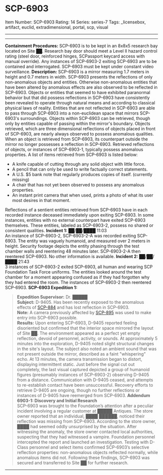 # SCP-6903
Item Number: SCP-6903
Rating: 14
Series: series-7
Tags: _licensebox, artifact, euclid, extradimensional, portal, scp, visual

---

* * *
**Containment Procedures:** SCP-6903 is to be kept in an 8x8x5 research bay located on Site ██. Research bay door should meet a Level II hazard control rating (steel door, reinforced hinges, SCPassport keycard access with manual override). Any instances of SCP-6903-2 exiting SCP-6903 are to be contained and interrogated. SCP-6903 must be kept under constant video surveillance.
**Description:** SCP-6903 is a mirror measuring 1.7 meters in height and 0.7 meters in width. SCP-6903 presents the reflections of only non-anomalous objects and entities. Otherwise non-anomalous entities that have been altered by anomalous effects are also observed to be reflected in SCP-6903. Objects or entities that seemed to have exhibited paranormal behavior but that did possess reflections in SCP-6903 have consistently been revealed to operate through natural means and according to classical physical laws of reality.
Entities that are not reflected in SCP-6903 are able to pass through SCP-6903 into a non-euclidean space that mirrors SCP-6903's surroundings. Objects within SCP-6903 can be retrieved, though only by entities capable of passing within the mirror's boundary. Objects retrieved, which are three dimensional reflections of objects placed in front of SCP-6903, are nearly always observed to possess anomalous qualities.
When an object is retrieved from SCP-6903, its counterpart outside the mirror no longer possesses a reflection in SCP-6903. Retrieved reflections of objects, or instances of SCP-6903-1, typically possess anomalous properties. A list of items retrieved from SCP-6903 is listed below:
  * A knife capable of cutting through any solid object with little force.
  * A pencil that can only be used to write factually correct statements.
  * A U.S. $5 bank note that regularly produces copies of itself. (currently missing)
  * A chair that has not yet been observed to possess any anomalous properties.
  * An instant print camera that when used, prints a photo of what its user most desires in that moment.

Reflections of a sentient entities retrieved from SCP-6903 have in each recorded instance deceased immediately upon exiting SCP-6903. In some instances, entities with no external counterpart have exited SCP-6903 themselves. These entities, labeled as SCP-6903-2, possess no shared or consistent qualities.
**Incident 1:** ██/██/████ 11:03  
An instance of SCP-6903-2, SCP-6903-2-A was recorded exiting SCP-6903. The entity was vaguely humanoid, and measured over 2 meters in height. Security footage depicts the entity phasing through the test chamber walls and reentering 48 minutes later. SCP-6903-2-A then reentered SCP-6903. No other information is available.
**Incident 2:** ██/██/████ 21:43  
3 instances of SCP-6903-2 exited SCP-6903, all human and wearing SCP Foundation Task Force uniforms. The entities looked around the test chamber for a moment appearing confused as if they had forgotten why they had entered the room. The instances of SCP-6903-2 then reentered SCP-6903.
**SCP-6903 Expedition 1:**
> **Expedition Supervisor:** Dr. █████  
>  **Subject:** D-9405. Has been recently exposed to the anomalous effects of [SCP-884](/scp-884) and has lost reflection in SCP-6903.  
>  **Note:** A camera previously affected by [SCP-895](/scp-895) was used to make entry into SCP-6903 possible.  
>  **Results:** Upon entering SCP-6903, D-9405 reported feeling disoriented but confirmed that the interior space mirrored the layout of Site ██. The environment appeared as a perfect yet empty reflection, devoid of personnel, activity, or sounds. At approximately 5 minutes into the exploration, D-9405 noted slight structural changes in the site's layout. The subject also noted an ambient sound that was not present outside the mirror, described as a faint "whispering" echo. At 13 minutes, the camera transmission began to distort, displaying intermittent static. Just before the signal cut out completely, the last visual captured depicted a group of humanoid figures (presumably instances of SCP-6903-2) observing D-9405 from a distance. Communication with D-9405 ceased, and attempts to re-establish contact have been unsuccessful. Recovery efforts to retrieve D-9405 are ongoing, though no further reflections or instances of D-9405 have reemerged from SCP-6903.
**Addendum 6903-1: Discovery and Initial Research**  
SCP-6903 was brought to the Foundation’s attention after a peculiar incident involving a regular customer at █████ Antiques. The store owner reported that an individual, ████ ██████, noticed their reflection was missing from SCP-6903. According to the store owner, ████ had seemed oddly unsurprised by the situation. After witnessing the anomaly, the store owner contacted local authorities, suspecting that they had witnessed a vampire. Foundation personnel intercepted the report and launched an investigation.
Testing with D-Class personnel and select items confirmed SCP-6903’s selective reflection properties: non-anomalous objects reflected normally, while anomalous items did not. Following these findings, SCP-6903 was secured and transferred to Site ██ for further research.
* * *